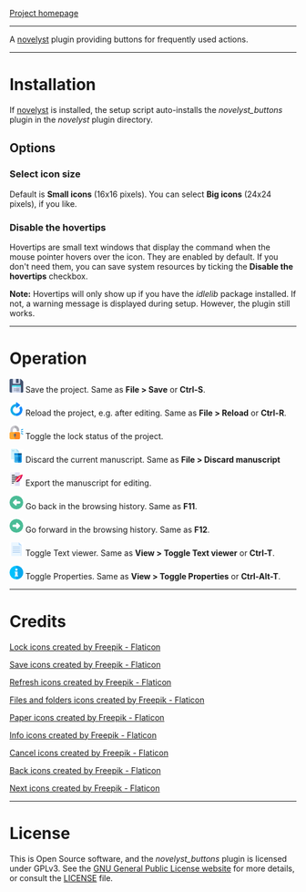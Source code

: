 [Project homepage](https://peter88213.github.io/novelyst_buttons)

--- 

A [novelyst](https://peter88213.github.io/novelyst/) plugin providing buttons for frequently used actions. 

---

# Installation

If [novelyst](https://peter88213.github.io/novelyst/) is installed, the setup script auto-installs the *novelyst_buttons* plugin in the *novelyst* plugin directory.

## Options

### Select icon size

Default is **Small icons** (16x16 pixels). You can select **Big icons** (24x24 pixels), if you like. 

### Disable the hovertips

Hovertips are small text windows that display the command when the mouse pointer hovers over the icon. 
They are enabled by default. If you don't need them, you can save system resources by ticking the 
**Disable the hovertips** checkbox.

**Note:** Hovertips will only show up if you have the *idlelib* package installed. If not, a warning 
message is displayed during setup. However, the plugin still works.

---

# Operation

![Save](icons/24/diskette.png) Save the project. Same as **File > Save** or **Ctrl-S**.

![Reload](icons/24/refresh.png) Reload the project, e.g. after editing. Same as **File > Reload** or **Ctrl-R**.

![Lock/Unlock](icons/24/padlock.png) Toggle the lock status of the project.

![Discard manuscript](icons/24/trash.png) Discard the current manuscript. Same as **File > Discard manuscript**

![Export manuscript](icons/24/manuscript.png) Export the manuscript for editing.

![Go back](icons/24/previous.png) Go back in the browsing history. Same as **F11**.

![Go forward](icons/24/next.png) Go forward in the browsing history. Same as **F12**.

![Toggle Text viewer](icons/24/file.png) Toggle Text viewer. Same as **View > Toggle Text viewer** or **Ctrl-T**.

![Toggle Properties](icons/24/info.png) Toggle Properties. Same as **View > Toggle Properties** or **Ctrl-Alt-T**.

---

# Credits

[Lock icons created by Freepik - Flaticon](https://www.flaticon.com/free-icons/lock)

[Save icons created by Freepik - Flaticon](https://www.flaticon.com/free-icons/save)

[Refresh icons created by Freepik - Flaticon](https://www.flaticon.com/free-icons/refresh)

[Files and folders icons created by Freepik - Flaticon](https://www.flaticon.com/free-icons/files-and-folders)

[Paper icons created by Freepik - Flaticon](https://www.flaticon.com/free-icons/paper)

[Info icons created by Freepik - Flaticon](https://www.flaticon.com/free-icons/info)

[Cancel icons created by Freepik - Flaticon](https://www.flaticon.com/free-icons/cancel)

[Back icons created by Freepik - Flaticon](https://www.flaticon.com/free-icons/back)

[Next icons created by Freepik - Flaticon](https://www.flaticon.com/free-icons/next)

---

# License

This is Open Source software, and the *novelyst_buttons* plugin is licensed under GPLv3. See the
[GNU General Public License website](https://www.gnu.org/licenses/gpl-3.0.en.html) for more
details, or consult the [LICENSE](https://github.com/peter88213/novelyst_buttons/blob/main/LICENSE) file.
